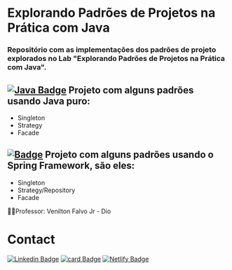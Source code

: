 # Explorando Padrões de Projetos na Prática com Java

### Repositório com as implementações dos padrões de projeto explorados no Lab "Explorando Padrões de Projetos na Prática com Java". 

## [![Java Badge](https://img.shields.io/badge/Made%20with-Java-orange.svg)]() Projeto com alguns padrões usando Java puro:

* Singleton
* Strategy
* Facade

## [![Badge](https://img.shields.io/badge/Spring-6DB33F?style=social-square&logo=spring&logoColor=white)]() Projeto com alguns padrões usando o Spring Framework, são eles:

* Singleton
* Strategy/Repository
* Facade


👨‍🏫Professor: Venilton Falvo Jr - Dio




# Contact

[![Linkedin Badge](https://img.shields.io/badge/-LinkedIn-blue?style=social-square&logo=Linkedin&logoColor=white&link=https://www.linkedin.com/in/marta-geraldo/)](https://www.linkedin.com/in/marta-geraldo/)
[![card Badge](https://img.shields.io/badge/-Hotmail-0078D4??style=flat-square&logo=microsoft-outlook&logoColor=white&link=mailto:mggeraldo@hotmail.com)](mailto:mggeraldo@hotmail.com) 
[![Netlify Badge](https://img.shields.io/badge/-Netlify-00C7B7?style=social-square&logo=netlify&logoColor=white)](https://martageraldo.netlify.app/)
